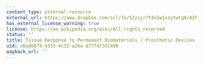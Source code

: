 ```yaml
---
content_type: external-resource
external_url: https://www.dropbox.com/scl/fo/52zzjr7t4s5w1xzytwtq8/AIF_Hmf4Xo9Mwl4LEoHJxH0/Chapters/Chapter%207%20Tissue%20Response%20to%20Permanent%20Biomaterials-Prosthetic%20Devices?dl=0&rlkey=qojtvzyd9q8cpudjtvj939i69&subfolder_nav_tracking=1
has_external_license_warning: true
license: https://en.wikipedia.org/wiki/All_rights_reserved
status: ''
title: Tissue Response to Permanent Biomaterials / Prosthetic Devices
uid: a6ad6879-4333-4c32-a26a-877f473dc499
wayback_url: ''
---
```

